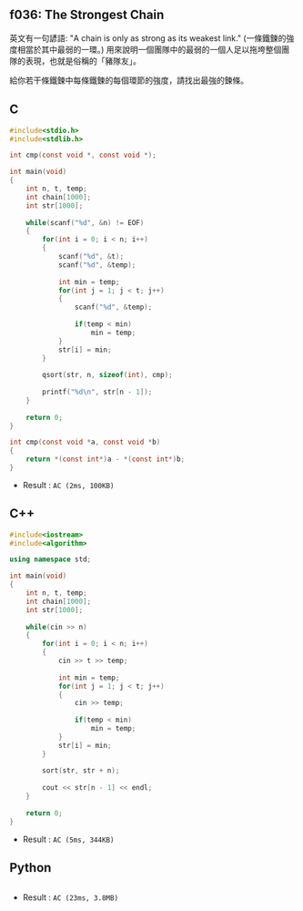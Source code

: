 ## f036: The Strongest Chain
英文有一句諺語: "A chain is only as strong as its weakest link." (一條鐵鍊的強度相當於其中最弱的一環。) 用來說明一個團隊中的最弱的一個人足以拖垮整個團隊的表現，也就是俗稱的「豬隊友」。

給你若干條鐵鍊中每條鐵鍊的每個環節的強度，請找出最強的鍊條。

## C
```C
#include<stdio.h>
#include<stdlib.h>

int cmp(const void *, const void *);

int main(void)
{
	int n, t, temp;
	int chain[1000];
	int str[1000];
	
	while(scanf("%d", &n) != EOF)
	{
		for(int i = 0; i < n; i++)
		{
			scanf("%d", &t);
			scanf("%d", &temp);
			
			int min = temp;
			for(int j = 1; j < t; j++)
			{
				scanf("%d", &temp);
				
				if(temp < min)
					min = temp;
			}
			str[i] = min;
		}
		
		qsort(str, n, sizeof(int), cmp);
		
		printf("%d\n", str[n - 1]);
	}
	
	return 0;	
}

int cmp(const void *a, const void *b)
{
    return *(const int*)a - *(const int*)b;
} 
```
 * Result : `AC (2ms, 100KB)`

## C++
```C++
#include<iostream>
#include<algorithm>

using namespace std;

int main(void)
{
	int n, t, temp;
	int chain[1000];
	int str[1000];
	
	while(cin >> n)
	{
		for(int i = 0; i < n; i++)
		{
			cin >> t >> temp;
			
			int min = temp;
			for(int j = 1; j < t; j++)
			{
				cin >> temp;
				
				if(temp < min)
					min = temp;
			}
			str[i] = min;
		}
		
		sort(str, str + n);
		
		cout << str[n - 1] << endl;
	}
	
	return 0;	
}
```
 * Result : `AC (5ms, 344KB)`

## Python
```python

```
 * Result : `AC (23ms, 3.8MB)`
